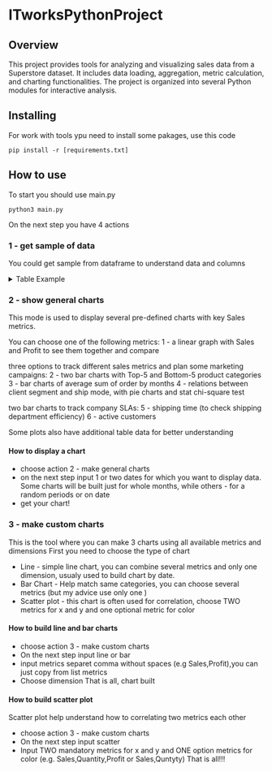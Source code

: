 # ITworksPythonProject
## Overview
This project provides tools for analyzing and visualizing sales data from a Superstore dataset. It includes data loading, aggregation, metric calculation, and charting functionalities. The project is organized into several Python modules for interactive analysis.
## Installing
For work with tools ypu need to install some pakages, use this code
```
pip install -r [requirements.txt]
```
## How to use
To start you should use main.py
```
python3 main.py
```
On the next step you have 4 actions
### 1 - get sample of data
You could get sample from dataframe to understand data and columns
<details>
  <summary>Table Example</summary>

| Row_ID | Order_ID       | Order_Date | Ship_Date  | Ship_Mode    | Customer_ID | Customer_Name   | Segment   | Country       | City        | State      | Postal_Code | Region | Product_ID      | Category        | Sub-Category | Product_Name                                                | Sales  | Quantity | DiscountPrcnt | Profit  | RealSales | DiscountAbs | ShipingSpeed | Order_Month |
| ------ | -------------- | ---------- | ---------- | ------------ | ----------- | --------------- | --------- | ------------- | ----------- | ---------- | ----------- | ------ | --------------- | --------------- | ------------ | ----------------------------------------------------------- | ------ | -------- | ------------- | ------- | --------- | ----------- | ------------ | ----------- |
| 1      | CA-2016-152156 | 08/11/2016 | 11/11/2016 | Second Class | CG-12520    | Claire Gute     | Consumer  | United States | Henderson   | Kentucky   | 42420       | South  | FUR-BO-10001798 | Furniture       | Bookcases    | Bush Somerset Collection Bookcase                           | 261.96 | 2        | 0             | 41.9136 | 261.96    | 0           | 3            | 01/11/2016  |
| 2      | CA-2016-152156 | 08/11/2016 | 11/11/2016 | Second Class | CG-12520    | Claire Gute     | Consumer  | United States | Henderson   | Kentucky   | 42420       | South  | FUR-CH-10000454 | Furniture       | Chairs       | Hon Deluxe Fabric Upholstered Stacking Chairs, Rounded Back | 731.94 | 3        | 0             | 219.582 | 731.94    | 0           | 3            | 01/11/2016  |
| 3      | CA-2016-138688 | 12/06/2016 | 16/06/2016 | Second Class | DV-13045    | Darrin Van Huff | Corporate | United States | Los Angeles | California | 90036       | West   | OFF-LA-10000240 | Office Supplies | Labels       | Self-Adhesive Address Labels for Typewriters by Universal   | 14.62  | 2        | 0             | 6.8714  | 14.62     | 0           | 4            | 01/06/2016  |
</details>

### 2 - show general charts
This mode is used to display several pre-defined charts with key Sales metrics.

You can choose one of the following metrics:
1 - a linear graph with Sales and Profit to see them together and compare

three options to track different sales metrics and plan some marketing campaigns:
2 - two bar charts with Top-5 and Bottom-5 product categories
3 - bar charts of average sum of order by months
4 - relations between client segment and ship mode, with pie charts and stat chi-square test

two bar charts to track company SLAs:
5 - shipping time (to check shipping department efficiency)
6 - active customers

Some plots also have additional table data for better understanding
#### How to display a chart
- choose action 2 - make general charts
- on the next step input 1 or two dates for which you want to display data. Some charts will be built just for whole months, while others - for a random periods or on date
- get your chart!

### 3 - make custom charts
This is the tool where you can make 3 charts using all available metrics and dimensions
First you need to choose the type of chart
- Line - simple line chart, you can combine several metrics and only one dimension, usualy used to build chart by date.
- Bar Chart - Help match same categories, you can choose several metrics (but my advice use only one )
- Scatter plot - this chart is often used for correlation, choose TWO metrics for x and y and one optional metric for color 
#### How to build line and bar charts
 - choose action 3 - make custom charts
 - On the next step input line or bar
 - input metrics separet comma without spaces (e.g Sales,Profit),you can just copy from list metrics
 - Choose dimension
 That is all, chart built
 #### How to build scatter plot
 Scatter plot help understand how to correlating two metrics each other
  - choose action 3 - make custom charts
  - On the next step input scatter
  - Input TWO mandatory metrics for x and y and ONE option metrics for color (e.g. Sales,Quantity,Profit or Sales,Quntyty)
That is all!!!
